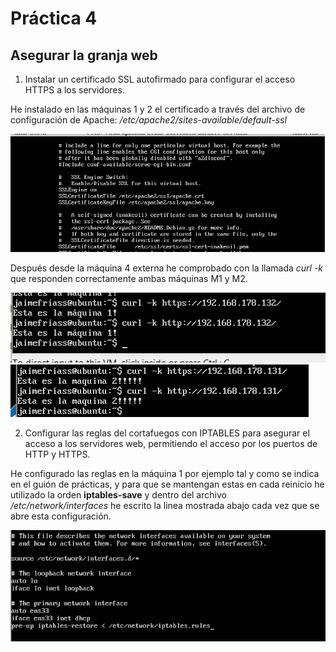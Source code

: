 
# Práctica 4
## Asegurar la granja web
1. Instalar un certificado SSL autofirmado para configurar el acceso HTTPS a los servidores.

He instalado en las máquinas 1 y 2 el certificado a través del archivo de configuración de Apache: _/etc/apache2/sites-available/default-ssl_

![Configuración SSL](config_ssl.png "Configuración SSL")

Después desde la máquina 4 externa he comprobado con la llamada *curl -k* que responden correctamente ambas máquinas M1 y M2.

![Curl Máquina 4 a Máquina 1](curl_m4m1.png "Curl m4 a m1")
![Curl Máquina 4 a Máquina 2](curl_m4m2.png "Curl m4 a m2")

2. Configurar las reglas del cortafuegos con IPTABLES para asegurar el acceso a los servidores web, permitiendo el acceso por los puertos de HTTP y HTTPS.

He configurado las reglas en la máquina 1 por ejemplo tal y como se indica en el guión de prácticas, y para que se mantengan estas en cada reinicio he utilizado la orden **iptables-save** y dentro del archivo _/etc/network/interfaces_ he escrito la linea mostrada abajo cada vez que se abre esta configuración.

![Inicio automático de IPTABLES](inicio_automatico_m3.png "Inicio automático de IPTABLES")


